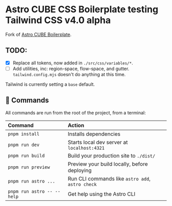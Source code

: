 # Astro CUBE CSS Boilerplate testing Tailwind CSS v4.0 alpha

Fork of [Astro CUBE Boilerplate](https://github.com/frankstallone/astro-cube-boilerplate).

## TODO:

- [x] Replace all tokens, now added in `./src/css/variables/*`.
- [ ] Add utilities, inc: region-space, flow-space, and gutter. `tailwind.config.mjs` doesn't do anything at this time.

Tailwind is currently setting a `base` default.

## 🧞 Commands

All commands are run from the root of the project, from a terminal:

| Command                    | Action                                           |
| :------------------------- | :----------------------------------------------- |
| `pnpm install`             | Installs dependencies                            |
| `pnpm run dev`             | Starts local dev server at `localhost:4321`      |
| `pnpm run build`           | Build your production site to `./dist/`          |
| `pnpm run preview`         | Preview your build locally, before deploying     |
| `pnpm run astro ...`       | Run CLI commands like `astro add`, `astro check` |
| `pnpm run astro -- --help` | Get help using the Astro CLI                     |
